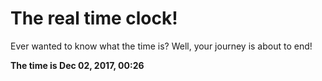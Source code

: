 # The real time clock!

Ever wanted to know what the time is? Well, your journey is about to end!

**The time is Dec 02, 2017, 00:26**